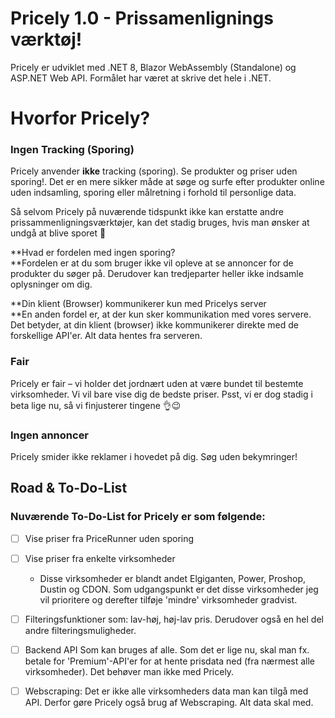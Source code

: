 

# Pricely 1.0 - Prissamenlignings værktøj!
Pricely er udviklet med .NET 8, Blazor WebAssembly (Standalone) og ASP.NET Web API. Formålet har været at skrive det hele i .NET.

# Hvorfor Pricely?

### Ingen Tracking (Sporing)
Pricely anvender  **ikke** tracking (sporing). Se produkter og priser uden sporing!. Det er en mere sikker måde at søge og surfe efter produkter online uden indsamling, sporing eller målretning i forhold til personlige data.

Så selvom Pricely på nuværende tidspunkt ikke kan erstatte andre prissammenligningsværktøjer, kan det stadig bruges, hvis man ønsker at undgå at blive sporet 🙂  
  
**Hvad er fordelen med ingen sporing?  
**Fordelen er at du som bruger ikke vil opleve at se annoncer for de produkter du søger på. Derudover kan tredjeparter heller ikke indsamle oplysninger om dig.

**Din klient (Browser) kommunikerer kun med Pricelys server  
**En anden fordel er, at der kun sker kommunikation med vores servere. Det betyder, at din klient (browser) ikke kommunikerer direkte med de forskellige API'er. Alt data hentes fra serveren.

### Fair

Pricely er fair – vi holder det jordnært uden at være bundet til bestemte virksomheder. Vi vil bare vise dig de bedste priser. Psst, vi er dog stadig i beta lige nu, så vi finjusterer tingene 👌😉

### Ingen annoncer

Pricely smider ikke reklamer i hovedet på dig. Søg uden bekymringer!

## Road & To-Do-List 
### Nuværende To-Do-List for Pricely er som følgende:
- [ ] Vise priser fra PriceRunner uden sporing
- [ ] Vise priser fra enkelte virksomheder
	- Disse virksomheder er blandt andet Elgiganten, Power, Proshop, Dustin og CDON. Som udgangspunkt er det disse virksomheder jeg vil prioritere og derefter tilføje 'mindre' virksomheder gradvist.
- [ ] Filteringsfunktioner som: lav-høj, høj-lav pris. Derudover også en hel del andre filteringsmuligheder.
- [ ] Backend API Som kan bruges af alle. 
	Som det er lige nu, skal man fx. betale for 'Premium'-API'er for at hente prisdata ned (fra nærmest alle virksomheder). Det behøver man ikke med Pricely.
- [ ] Webscraping: 
Det er ikke alle virksomheders data man kan tilgå med API. Derfor gøre Pricely også brug af Webscraping. Alt data skal med.



